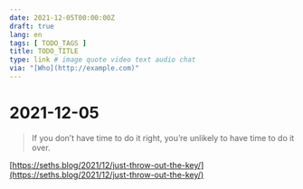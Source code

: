 ```yaml
---
date: 2021-12-05T00:00:00Z
draft: true
lang: en
tags: [ TODO_TAGS ]
title: TODO_TITLE
type: link # image quote video text audio chat
via: "[Who](http://example.com)"
---
```



# 2021-12-05

 
> If you don’t have time to do it right, you’re unlikely to have time to do it over.

[https://seths.blog/2021/12/just-throw-out-the-key/](https://seths.blog/2021/12/just-throw-out-the-key/)

